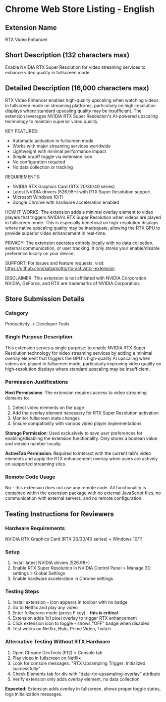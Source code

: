 # Chrome Web Store Listing - English

## Extension Name
RTX Video Enhancer

## Short Description (132 characters max)
Enable NVIDIA RTX Super Resolution for video streaming services to enhance video quality in fullscreen mode.

## Detailed Description (16,000 characters max)

RTX Video Enhancer enables high-quality upscaling when watching videos in fullscreen mode on streaming platforms, particularly on high-resolution displays where standard upscaling quality may be insufficient. The extension leverages NVIDIA RTX Super Resolution's AI-powered upscaling technology to maintain superior video quality.

KEY FEATURES:
- Automatic activation in fullscreen mode
- Works with major streaming services worldwide  
- Lightweight with minimal performance impact
- Simple on/off toggle via extension icon
- No configuration required
- No data collection or tracking

REQUIREMENTS:
- NVIDIA RTX Graphics Card (RTX 20/30/40 series)
- Latest NVIDIA drivers (526.98+) with RTX Super Resolution support
- Microsoft Windows 10/11
- Google Chrome with hardware acceleration enabled

HOW IT WORKS:
The extension adds a minimal overlay element to video players that triggers NVIDIA's RTX Super Resolution when videos are played in fullscreen mode. This is especially beneficial on high-resolution displays where native upscaling quality may be inadequate, allowing the RTX GPU to provide superior video enhancement in real-time.

PRIVACY:
The extension operates entirely locally with no data collection, external communication, or user tracking. It only stores your enable/disable preference locally on your device.

SUPPORT:
For issues and feature requests, visit: https://github.com/sabamotto/rtx-activator-extension

DISCLAIMER:
This extension is not affiliated with NVIDIA Corporation. NVIDIA, GeForce, and RTX are trademarks of NVIDIA Corporation.

## Store Submission Details

### Category
Productivity → Developer Tools

### Single Purpose Description
This extension serves a single purpose: to enable NVIDIA RTX Super Resolution technology for video streaming services by adding a minimal overlay element that triggers the GPU's high-quality AI upscaling when videos are played in fullscreen mode, particularly improving video quality on high-resolution displays where standard upscaling may be insufficient.

### Permission Justifications

**Host Permissions**: The extension requires access to video streaming domains to:
1. Detect video elements on the page
2. Add the overlay element necessary for RTX Super Resolution activation  
3. Monitor fullscreen state changes
4. Ensure compatibility with various video player implementations

**Storage Permission**: Used exclusively to save user preferences for enabling/disabling the extension functionality. Only stores a boolean value and version number locally.

**ActiveTab Permission**: Required to interact with the current tab's video elements and apply the RTX enhancement overlay when users are actively on supported streaming sites.

### Remote Code Usage
No - this extension does not use any remote code. All functionality is contained within the extension package with no external JavaScript files, no communication with external servers, and no remote configuration.

## Testing Instructions for Reviewers

### Hardware Requirements
NVIDIA RTX Graphics Card (RTX 20/30/40 series) + Windows 10/11

### Setup
1. Install latest NVIDIA drivers (526.98+)
2. Enable RTX Super Resolution in NVIDIA Control Panel > Manage 3D settings > Global Settings  
3. Enable hardware acceleration in Chrome settings

### Testing Steps
1. Install extension - icon appears in toolbar with no badge
2. Go to Netflix and play any video
3. Enter fullscreen mode (press F key) - **this is critical**
4. Extension adds 1x1 pixel overlay to trigger RTX enhancement
5. Click extension icon to toggle - shows "OFF" badge when disabled
6. Test works on Netflix, Hulu, Prime Video, Twitch

### Alternative Testing Without RTX Hardware
1. Open Chrome DevTools (F12) > Console tab
2. Play video in fullscreen on Netflix
3. Look for console messages: "RTX Upsampling Trigger: Initialized successfully"
4. Check Elements tab for div with "data-rtx-upsampling-overlay" attribute
5. Verify extension only adds overlay element, no data collection

**Expected**: Extension adds overlay in fullscreen, shows proper toggle states, logs initialization messages.